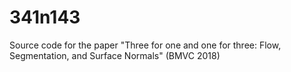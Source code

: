 # 341n143
Source code for the paper "Three for one and one for three: Flow, Segmentation, and Surface Normals" (BMVC 2018)
